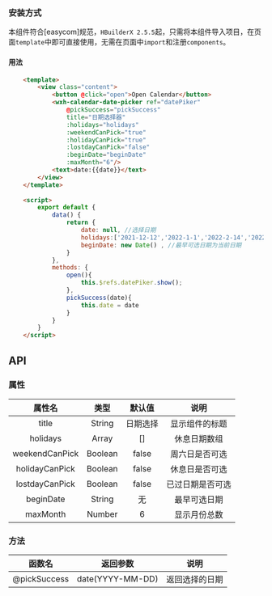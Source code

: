 ### 安装方式
本组件符合[easycom]规范，`HBuilderX 2.5.5`起，只需将本组件导入项目，在页面`template`中即可直接使用，无需在页面中`import`和注册`components`。

#### 用法 
```html
	<template>
		<view class="content">
			<button @click="open">Open Calendar</button>
			<wxh-calendar-date-picker ref="datePiker" 
				@pickSuccess="pickSuccess"   
				title="日期选择器" 
				:holidays="holidays" 
				:weekendCanPick="true" 
				:holidayCanPick="true" 
				:lostdayCanPick="false"
				:beginDate="beginDate"
				:maxMonth="6"/>
			<text>date:{{date}}</text>
		</view>
	</template>
	
	<script>
		export default {
			data() {
				return {
					date: null, //选择日期
					holidays:['2021-12-12','2022-1-1','2022-2-14','2022-5-1','2022-9-10','2022-10-1'], //休息日数组
					beginDate: new Date() , //最早可选日期为当前日期
				}
			},
			methods: {
				open(){
					this.$refs.datePiker.show();
				},
				pickSuccess(date){
					this.date = date
				}
			}
		}
	</script>
```

## API

### 属性

|属性名					|类型		|默认值		|说明																																														|
|:-:					|:-:		|:-:		|:-:																																														|
|title					|String		|日期选择			|显示组件的标题|																																												|
|holidays			|Array		|[]		|休息日期数组|
|weekendCanPick					|Boolean		|false			|周六日是否可选|
|holidayCanPick					|Boolean		|false			|休息日是否可选|
|lostdayCanPick					|Boolean		|false			|已过日期是否可选|
|beginDate					|String		|无			|最早可选日期|
|maxMonth					|Number		|6			|显示月份总数|

### 方法
|函数名					|返回参数				|说明																																														|
|:-:					|:-:				|:-:																																														|
|@pickSuccess					|date(YYYY-MM-DD)			|返回选择的日期|


